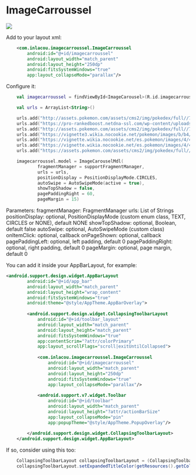 # ImageCarroussel

[![](https://jitpack.io/v/inlacou/ImageCarousel.svg)](https://jitpack.io/#inlacou/ImageCarousel)

Add to your layout xml:

``` xml
	<com.inlacou.imagecarroussel.ImageCarroussel
		android:id="@+id/imagecarroussel"
		android:layout_width="match_parent"
		android:layout_height="250dp"
		android:fitsSystemWindows="true"
		app:layout_collapseMode="parallax"/>
```

Configure it:

```kt
	val imagecarroussel = findViewById<ImageCarousel>(R.id.imagecarroussel)

	val urls = ArrayList<String>()

	urls.add("http://assets.pokemon.com/assets/cms2/img/pokedex/full//739.png")
	urls.add("https://pro-rankedboost.netdna-ssl.com/wp-content/uploads/2016/08/Togepi-Pokemon-Go.png")
	urls.add("http://assets.pokemon.com/assets/cms2/img/pokedex/full//748.png")
	urls.add("https://vignette3.wikia.nocookie.net/pokemon/images/b/b4/393Piplup_Pokemon_Ranger_Guardian_Signs.png/revision/latest?cb=20150109224144")
	urls.add("https://vignette.wikia.nocookie.net/es.pokemon/images/4/4f/Torchic.png/revision/latest?cb=20140612153748")
	urls.add("https://vignette.wikia.nocookie.net/es.pokemon/images/4/43/Bulbasaur.png/revision/latest?cb=20170120032346")
	urls.add("https://assets.pokemon.com/assets/cms2/img/pokedex/full//133.png")

	imagecarroussel.model = ImageCarouselMdl(
			fragmentManager = supportFragmentManager,
			urls = urls,
			positionDisplay = PositionDisplayMode.CIRCLES,
			autoSwipe = AutoSwipeMode(active = true),
			showTopShadow = false,
			pagePaddingRight = 60,
			pageMargin = 15)
```
Parameters:
	fragmentManager: FragmentManager
	urls: List of Strings
	positionDisplay: optional, PositionDisplayMode (custom enum class, TEXT, CIRCLES or NONE), default NONE 
	showTopShadow: optional, Boolean, default false
	autoSwipe: optional, AutoSwipeMode (custom class)
	onItemClick: optional, callback
	onPageShown: optional, callback
	pagePaddingLeft: optional, left padding, default 0
	pagePaddingRight: optional, right padding, default 0
	pageMargin: optional, page margin, default 0

You can add it inside your AppBarLayout, for example:

``` xml
<android.support.design.widget.AppBarLayout
		android:id="@+id/app_bar"
		android:layout_width="match_parent"
		android:layout_height="wrap_content"
		android:fitsSystemWindows="true"
		android:theme="@style/AppTheme.AppBarOverlay">
		
		<android.support.design.widget.CollapsingToolbarLayout
			android:id="@+id/toolbar_layout"
			android:layout_width="match_parent"
			android:layout_height="match_parent"
			android:fitsSystemWindows="true"
			app:contentScrim="?attr/colorPrimary"
			app:layout_scrollFlags="scroll|exitUntilCollapsed">
			
			<com.inlacou.imagecarroussel.ImageCarroussel
				android:id="@+id/imagecarroussel"
				android:layout_width="match_parent"
				android:layout_height="250dp"
				android:fitsSystemWindows="true"
				app:layout_collapseMode="parallax"/>
			
			<android.support.v7.widget.Toolbar
				android:id="@+id/toolbar"
				android:layout_width="match_parent"
				android:layout_height="?attr/actionBarSize"
				app:layout_collapseMode="pin"
				app:popupTheme="@style/AppTheme.PopupOverlay"/>
		
		</android.support.design.widget.CollapsingToolbarLayout>
	</android.support.design.widget.AppBarLayout>
```
If so, consider using this too:

``` java
	CollapsingToolbarLayout collapsingToolbarLayout = (CollapsingToolbarLayout) findViewById(R.id.toolbar_layout);
	collapsingToolbarLayout.setExpandedTitleColor(getResources().getColor(android.R.color.transparent));
```


